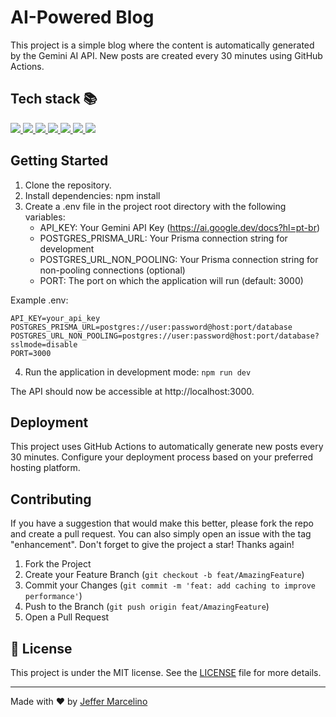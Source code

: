# AI-Powered Blog

This project is a simple blog where the content is automatically generated by the Gemini AI API. New posts are created every 30 minutes using GitHub Actions.

## Tech stack 📚

<p>
  <a href="https://nodejs.org/en">
    <img src="https://img.shields.io/badge/node.js-497BE1?style=for-the-badge&logo=node.js&logoColor=white" />
  </a>
  
  <a href="https://fastify.dev">
    <img src="https://img.shields.io/badge/fastify-497BE1?style=for-the-badge&logo=fastify&logoColor=white" />
  </a>

  <a href="https://ejs.co/">
    <img src="https://img.shields.io/badge/ejs-497BE1?style=for-the-badge&logo=ejs&logoColor=white" />
  </a>

  <a href="https://www.postgresql.org/">
    <img src="https://img.shields.io/badge/PostgreSQL-497BE1?style=for-the-badge&logo=postgresql&logoColor=white" />
  </a>

  <a href="https://www.prisma.io/">
    <img src="https://img.shields.io/badge/Prisma-497BE1?style=for-the-badge&logo=prisma&logoColor=white" />
  </a>

  <a href="https://github.com/features/actions">
    <img src="https://img.shields.io/badge/GitHub_Actions-497BE1?style=for-the-badge&logo=github-actions&logoColor=white" />
  </a>

  <a href="https://www.gemini.com/api/docs/">
    <img src="https://img.shields.io/badge/Gemini_API-497BE1?style=for-the-badge&logo=gemini&logoColor=white" />
  </a>
</p>


## Getting Started

1. Clone the repository.
2. Install dependencies: npm install
3. Create a .env file in the project root directory with the following variables:
    - API_KEY: Your Gemini API Key (https://ai.google.dev/docs?hl=pt-br)
    - POSTGRES_PRISMA_URL: Your Prisma connection string for development
    - POSTGRES_URL_NON_POOLING: Your Prisma connection string for non-pooling connections (optional)
    - PORT: The port on which the application will run (default: 3000)

Example .env:
```
API_KEY=your_api_key
POSTGRES_PRISMA_URL=postgres://user:password@host:port/database
POSTGRES_URL_NON_POOLING=postgres://user:password@host:port/database?sslmode=disable
PORT=3000
```
4. Run the application in development mode: `npm run dev`

The API should now be accessible at http://localhost:3000.

## Deployment
This project uses GitHub Actions to automatically generate new posts every 30 minutes. Configure your deployment process based on your preferred hosting platform.

## Contributing

If you have a suggestion that would make this better, please fork the repo and create a pull request. You can also simply open an issue with the tag "enhancement".
Don't forget to give the project a star! Thanks again!

1. Fork the Project
2. Create your Feature Branch (`git checkout -b feat/AmazingFeature`)
3. Commit your Changes (`git commit -m 'feat: add caching to improve performance'`)
4. Push to the Branch (`git push origin feat/AmazingFeature`)
5. Open a Pull Request

## 📝 License

This project is under the MIT license. See the [LICENSE](./LICENSE) file for more details.

---

Made with ♥ by [Jeffer Marcelino](https://github.com/JefferMarcelino/)
